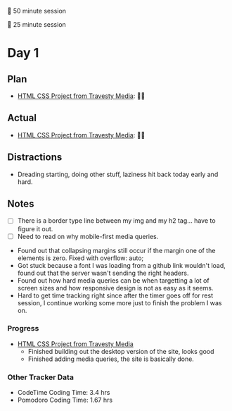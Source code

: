 🍒 50 minute session

🍅 25 minute session

# Day 1

## Plan
- [HTML CSS Project from Travesty Media](https://www.youtube.com/watch?v=XsEnj-1hG2o): 🍒🍒


## Actual
- [HTML CSS Project from Travesty Media](https://www.youtube.com/watch?v=XsEnj-1hG2o): 🍒🍒

## Distractions
- Dreading starting, doing other stuff, laziness hit back today early and hard.


## Notes
- [ ] There is a border type line between my img and my h2 tag... have to figure it out.
- [ ] Need to read on why mobile-first media queries.

- Found out that collapsing margins still occur if the margin one of the elements is zero. Fixed with overflow: auto;
- Got stuck because a font I was loading from a github link wouldn't load, found out that the server wasn't sending the right headers.
- Found out how hard media queries can be when targetting a lot of screen sizes and how responsive design is not as easy as it seems.
- Hard to get time tracking right since after the timer goes off for rest session, I continue working some more just to finish the problem I was on.
  
### Progress
- [HTML CSS Project from Travesty Media](https://www.youtube.com/watch?v=XsEnj-1hG2o)
  - Finished building out the desktop version of the site, looks good
  - Finished adding media queries, the site is basically done.

### Other Tracker Data
- CodeTime Coding Time: 3.4 hrs 
- Pomodoro Coding Time: 1.67 hrs